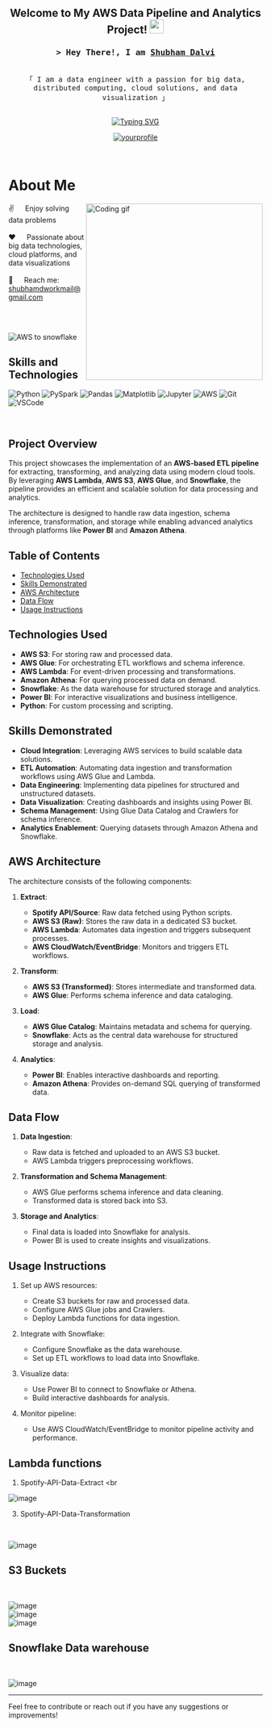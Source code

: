 <h2 align="center">
  Welcome to My AWS Data Pipeline and Analytics Project!
  <img src="https://media.giphy.com/media/hvRJCLFzcasrR4ia7z/giphy.gif" width="28">
</h2>

<!-- Intro  -->
<h3 align="center">
        <samp>&gt; Hey There!, I am
                <b><a target="_blank" href="https://yourwebsite.com">Shubham Dalvi</a></b>
        </samp>
</h3>

<p align="center"> 
  <samp>
    <br>
    「 I am a data engineer with a passion for big data, distributed computing, cloud solutions, and data visualization 」
    <br>
    <br>
  </samp>
</p>

<div align="center">
<a href="https://git.io/typing-svg"><img src="https://readme-typing-svg.herokuapp.com?font=Fira+Code&pause=1000&random=false&width=435&lines=Spark+%7C+DataBricks+%7C+Power+BI+;Snowflake+%7C+Azure+%7C+AWS;3+yrs+of+IT+experience+as+Analyst+%40+;Accenture+;Passionate+Data+Engineer+" alt="Typing SVG" /></a>
</div>

<p align="center">
 <a href="https://www.linkedin.com/in/shubham-dalvi-21603316b" target="_blank">
  <img src="https://img.shields.io/badge/LinkedIn-0077B5?style=for-the-badge&logo=linkedin&logoColor=white" alt="yourprofile"/>
 </a>
</p>
<br />

<!-- About Section -->
# About Me

<p>
 <img align="right" width="350" src="/assets/programmer.gif" alt="Coding gif" />
  
 ✌️ &emsp; Enjoy solving data problems <br/><br/>
 ❤️ &emsp; Passionate about big data technologies, cloud platforms, and data visualizations<br/><br/>
 📧 &emsp; Reach me: shubhamdworkmail@gmail.com<br/><br/>
</p>

<br/>

![AWS to snowflake](https://github.com/user-attachments/assets/ee14f9c9-d59a-4eca-83b0-295979c24f42)


## Skills and Technologies

![Python](https://img.shields.io/badge/Python-3776AB?style=for-the-badge&logo=python&logoColor=white)
![PySpark](https://img.shields.io/badge/PySpark-E25A1C?style=for-the-badge&logo=apache-spark&logoColor=white)
![Pandas](https://img.shields.io/badge/Pandas-150458?style=for-the-badge&logo=pandas&logoColor=white)
![Matplotlib](https://img.shields.io/badge/Matplotlib-013243?style=for-the-badge&logo=matplotlib&logoColor=white)
![Jupyter](https://img.shields.io/badge/Jupyter-F37626?style=for-the-badge&logo=jupyter&logoColor=white)
![AWS](https://img.shields.io/badge/AWS-232F3E?style=for-the-badge&logo=amazon-aws&logoColor=white)
![Git](https://img.shields.io/badge/Git-F05032?style=for-the-badge&logo=git&logoColor=white)
![VSCode](https://img.shields.io/badge/Visual_Studio-0078d7?style=for-the-badge&logo=visual%20studio&logoColor=white)

<br/>

## Project Overview

This project showcases the implementation of an **AWS-based ETL pipeline** for extracting, transforming, and analyzing data using modern cloud tools. By leveraging **AWS Lambda**, **AWS S3**, **AWS Glue**, and **Snowflake**, the pipeline provides an efficient and scalable solution for data processing and analytics. 

The architecture is designed to handle raw data ingestion, schema inference, transformation, and storage while enabling advanced analytics through platforms like **Power BI** and **Amazon Athena**.

## Table of Contents
- [Technologies Used](#technologies-used)
- [Skills Demonstrated](#skills-demonstrated)
- [AWS Architecture](#aws-architecture)
- [Data Flow](#data-flow)
- [Usage Instructions](#usage-instructions)

## Technologies Used
- **AWS S3**: For storing raw and processed data.
- **AWS Glue**: For orchestrating ETL workflows and schema inference.
- **AWS Lambda**: For event-driven processing and transformations.
- **Amazon Athena**: For querying processed data on demand.
- **Snowflake**: As the data warehouse for structured storage and analytics.
- **Power BI**: For interactive visualizations and business intelligence.
- **Python**: For custom processing and scripting.

## Skills Demonstrated
- **Cloud Integration**: Leveraging AWS services to build scalable data solutions.
- **ETL Automation**: Automating data ingestion and transformation workflows using AWS Glue and Lambda.
- **Data Engineering**: Implementing data pipelines for structured and unstructured datasets.
- **Data Visualization**: Creating dashboards and insights using Power BI.
- **Schema Management**: Using Glue Data Catalog and Crawlers for schema inference.
- **Analytics Enablement**: Querying datasets through Amazon Athena and Snowflake.

## AWS Architecture

The architecture consists of the following components:
1. **Extract**:
   - **Spotify API/Source**: Raw data fetched using Python scripts.
   - **AWS S3 (Raw)**: Stores the raw data in a dedicated S3 bucket.
   - **AWS Lambda**: Automates data ingestion and triggers subsequent processes.
   - **AWS CloudWatch/EventBridge**: Monitors and triggers ETL workflows.

2. **Transform**:
   - **AWS S3 (Transformed)**: Stores intermediate and transformed data.
   - **AWS Glue**: Performs schema inference and data cataloging.

3. **Load**:
   - **AWS Glue Catalog**: Maintains metadata and schema for querying.
   - **Snowflake**: Acts as the central data warehouse for structured storage and analysis.

4. **Analytics**:
   - **Power BI**: Enables interactive dashboards and reporting.
   - **Amazon Athena**: Provides on-demand SQL querying of transformed data.

## Data Flow
1. **Data Ingestion**:
   - Raw data is fetched and uploaded to an AWS S3 bucket.
   - AWS Lambda triggers preprocessing workflows.

2. **Transformation and Schema Management**:
   - AWS Glue performs schema inference and data cleaning.
   - Transformed data is stored back into S3.

3. **Storage and Analytics**:
   - Final data is loaded into Snowflake for analysis.
   - Power BI is used to create insights and visualizations.

## Usage Instructions
1. Set up AWS resources:
   - Create S3 buckets for raw and processed data.
   - Configure AWS Glue jobs and Crawlers.
   - Deploy Lambda functions for data ingestion.

2. Integrate with Snowflake:
   - Configure Snowflake as the data warehouse.
   - Set up ETL workflows to load data into Snowflake.

3. Visualize data:
   - Use Power BI to connect to Snowflake or Athena.
   - Build interactive dashboards for analysis.

4. Monitor pipeline:
   - Use AWS CloudWatch/EventBridge to monitor pipeline activity and performance.

## Lambda functions
1. Spotify-API-Data-Extract
  <br

 ![image](https://github.com/user-attachments/assets/17fbe0b6-5ea9-4235-b1e3-ec86613e2502)

3. Spotify-API-Data-Transformation
 <br>
 
 ![image](https://github.com/user-attachments/assets/db5c6f61-6434-4c92-8304-51dc67d1701f)

## S3 Buckets
<br>

![image](https://github.com/user-attachments/assets/5969f40e-2c15-4efa-b6df-97016e6988ec)
<br>
![image](https://github.com/user-attachments/assets/e8507304-2c89-4306-9900-43afa02d1700)
<br>
![image](https://github.com/user-attachments/assets/efdaa395-0a81-45c9-a340-f7f5c8f1aebe)

## Snowflake Data warehouse 
<br>

![image](https://github.com/user-attachments/assets/8a138ee0-1b49-4198-b9a7-aa78e1e05732)


---
Feel free to contribute or reach out if you have any suggestions or improvements!
